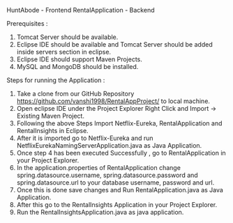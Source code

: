 HuntAbode - Frontend
RentalApplication - Backend

Prerequisites : 
1. Tomcat Server should be available.
2. Eclipse IDE should be available and Tomcat Server should be added inside servers section in eclipse.
3. Eclipse IDE should support Maven Projects.
4. MySQL and MongoDB should be installed.

Steps for running the Application :

1. Take a clone from our GitHub Repository https://github.com/vanshi1998/RentalAppProject/ to local machine.
2. Open eclipse IDE under the Project Explorer Right Click and Import -> Existing Maven Project.
3. Following the above Steps Import Netflix-Eureka, RentalApplication and RentalInsights in Eclipse.
4. After it is imported go to Netflix-Eureka and run NetflixEurekaNamingServerApplication.java as Java Application.
5. Once step 4 has been executed Successfully , go to RentalApplication in your Project Explorer.
6. In the application.properties of RentalApplication change spring.datasource.username, spring.datasource.password and spring.datasource.url to your database username, password and url.
7. Once this is done save changes and Run RentalApplication.java as Java Application.
8. After this go to the RentalInsights Application in your Project Explorer.
9. Run the RentalInsightsApplication.java as java application.
